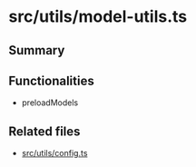 # src/utils/model-utils.ts

## Summary


## Functionalities
- preloadModels

## Related files
- [src/utils/config.ts](config.ts.md)